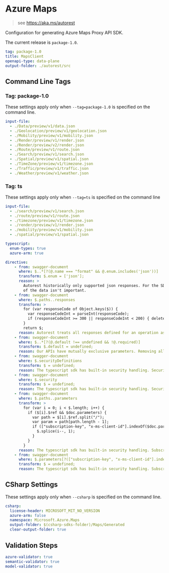 # Azure Maps
    
> see https://aka.ms/autorest

Configuration for generating Azure Maps Proxy API SDK.

The current release is `package-1.0`.

``` yaml
tag: package-1.0
title: MapsClient
openapi-type: data-plane
output-folder: ./autorest/src
```

## Command Line Tags

### Tag: package-1.0
These settings apply only when `--tag=package-1.0` is specified on the command line.

``` yaml $(tag) == 'package-1.0'
input-file: 
  - ./Data/preview/v1/data.json
  - ./Geolocation/preview/v1/geolocation.json
  - ./Mobility/preview/v1/mobility.json
  - ./Render/preview/v1/render.json
  - ./Render/preview/v2/render.json
  - ./Route/preview/v1/route.json
  - ./Search/preview/v1/search.json
  - ./Spatial/preview/v1/spatial.json
  - ./TimeZone/preview/v1/timezone.json
  - ./Traffic/preview/v1/traffic.json
  - ./Weather/preview/v1/weather.json
```

### Tag: ts
These settings apply only when `--tag=ts` is specified on the command line

``` yaml $(tag) == 'ts'
input-file: 
  - ./search/preview/v1/search.json
  - ./route/preview/v1/route.json
  - ./timezone/preview/v1/timezone.json
  - ./render/preview/v1/render.json
  - ./mobility/preview/v1/mobility.json
  - ./spatial/preview/v1/spatial.json

typescript:
  enum-types: true
  azure-arm: true

directive:
    - from: swagger-document
      where: $..*[?(@.name === "format" && @.enum.includes('json'))]
      transform: $.enum = ['json'];
      reason: >
        Autorest historically only supported json responses. For the SDK, the over-the-wire format
        of the data isn't important.
    - from: swagger-document
      where: $.paths..responses
      transform: >
        for (var responseCode of Object.keys($)) {
          var responseCodeInt = parseInt(responseCode);
          if (responseCodeInt >= 300 || responseCodeInt < 200) { delete $[responseCode] };     
        }
        return $;
      reason: Autorest treats all responses defined for an operation as successful.
    - from: swagger-document
      where: $..*[?(@.default !== undefined && !@.required)]
      transform: $.default = undefined;
      reason: Our APIs have mutually exclusive parameters. Removing all non-required defaults to prevent 4XX failures.
    - from: swagger-document
      where: $.securityDefinitions
      transform: $ = undefined;
      reason: The typescript sdk has built-in security handling. Security definitions can be removed.
    - from: swagger-document
      where: $.security
      transform: $ = undefined;
      reason: The typescript sdk has built-in security handling. Security can be removed.
    - from: swagger-document
      where: $.paths..parameters
      transform: >
        for (var i = 0; i < $.length; i++) {
          if ($[i].$ref && $doc.parameters) {
            var path = $[i].$ref.split("/");
            var param = path[path.length - 1];
            if (["subscription-key", "x-ms-client-id"].indexOf($doc.parameters[param].name.toLowerCase()) !== -1) {
              $.splice(i--, 1);
            }
          }
        }
      reason: The typescript sdk has built-in security handling. Subscription key and client id can be removed from parameters.
    - from: swagger-document
      where: $.parameters[?(["subscription-key", "x-ms-client-id"].indexOf(@.name.toLowerCase()) !== -1)]
      transform: $ = undefined;
      reason: The typescript sdk has built-in security handling. Subscription key and client id can be removed from parameters.

```

## CSharp Settings
These settings apply only when `--csharp` is specified on the command line.
``` yaml $(csharp) 
csharp: 
  license-header: MICROSOFT_MIT_NO_VERSION
  azure-arm: false
  namespace: Microsoft.Azure.Maps
  output-folder: $(csharp-sdks-folder)/Maps/Generated
  clear-output-folder: true
```

## Validation Steps
``` yaml $(validation)
azure-validator: true
semantic-validator: true
model-validator: true
```